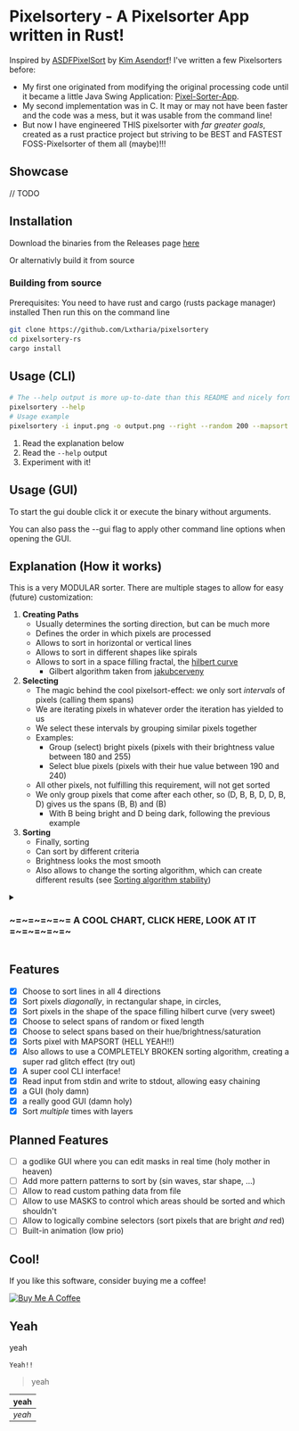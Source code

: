 # Pixelsortery - A Pixelsorter App written in Rust!

Inspired by [ASDFPixelSort](https://github.com/kimasendorf/ASDFPixelSort) by [Kim Asendorf](https://kimasendorf.com/)!
I've written a few Pixelsorters before:
- My first one originated from modifying the original processing code until it became a little Java Swing Application: [Pixel-Sorter-App](https://github.com/Lxtharia/pixel-sorter-app).
- My second implementation was in C. It may or may not have been faster and the code was a mess, but it was usable from the command line!
- But now I have engineered THIS pixelsorter with _far greater goals_, created as a rust practice project but striving to be BEST and FASTEST FOSS-Pixelsorter of them all (maybe)!!!

## Showcase
// TODO

## Installation

Download the binaries from the Releases page [here](https://github.com/Lxtharia/pixelsortery/releases)

Or alternativly build it from source

### Building from source
Prerequisites: You need to have rust and cargo (rusts package manager) installed
Then run this on the command line
```bash
git clone https://github.com/Lxtharia/pixelsortery
cd pixelsortery-rs
cargo install
```

## Usage (CLI)
```bash
# The --help output is more up-to-date than this README and nicely formatted
pixelsortery --help
# Usage example
pixelsortery -i input.png -o output.png --right --random 200 --mapsort 
```

1. Read the explanation below
2. Read the `--help` output
3. Experiment with it!

## Usage (GUI)
To start the gui double click it or execute the binary without arguments.

You can also pass the --gui flag to apply other command line options when opening the GUI.

## Explanation (How it works)

This is a very MODULAR sorter.
There are multiple stages to allow for easy (future) customization:

1. **Creating Paths**
    - Usually determines the sorting direction, but can be much more
    - Defines the order in which pixels are processed
    - Allows to sort in horizontal or vertical lines
    - Allows to sort in different shapes like spirals
    - Allows to sort in a space filling fractal, the [hilbert curve](https://en.wikipedia.org/wiki/Hilbert_curve)
        - Gilbert algorithm taken from [jakubcerveny](https://github.com/jakubcerveny/gilbert)
2. **Selecting**
    - The magic behind the cool pixelsort-effect: we only sort _intervals_ of pixels (calling them spans)
    - We are iterating pixels in whatever order the iteration has yielded to us
    - We select these intervals by grouping similar pixels together
    - Examples:
        - Group (select) bright pixels (pixels with their brightness value between 180 and 255)
        - Select blue pixels (pixels with their hue value between 190 and 240)
    - All other pixels, not fulfilling this requirement, will not get sorted
    - We only group pixels that come after each other, so (D, B, B, D, D, B, D) gives us the spans (B, B) and (B) 
        - With B being bright and D being dark, following the previous example
3. **Sorting**
    - Finally, sorting
    - Can sort by different criteria
    - Brightness looks the most smooth
    - Also allows to change the sorting algorithm, which can create different results (see [Sorting algorithm stability](https://en.wikipedia.org/wiki/Sorting_algorithm#Stability))

<details>
<summary>
<h3> ~=~=~=~=~= A COOL CHART, CLICK HERE, LOOK AT IT =~=~=~=~=~ </h3>
</summary>

![Pixelsortery-Chart](assets/Pixelsortery-Chart.png)
it will get better hopefully, maybe, eventually

</details>

## Features

- [x] Choose to sort lines in all 4 directions
- [x] Sort pixels _diagonally_, in rectangular shape, in circles, 
- [x] Sort pixels in the shape of the space filling hilbert curve (very sweet)
- [x] Choose to select spans of random or fixed length
- [x] Choose to select spans based on their hue/brightness/saturation
- [x] Sorts pixel with MAPSORT (HELL YEAH!!)
- [x] Also allows to use a COMPLETELY BROKEN sorting algorithm, creating a super rad glitch effect (try out)
- [x] A super cool CLI interface!
- [x] Read input from stdin and write to stdout, allowing easy chaining
- [x] a GUI (holy damn)
- [x] a really good GUI (damn holy)
- [x] Sort _multiple_ times with layers

## Planned Features

- [ ] a godlike GUI where you can edit masks in real time (holy mother in heaven)
- [ ] Add more pattern patterns to sort by (sin waves, star shape, ...)
- [ ] Allow to read custom pathing data from file
- [ ] Allow to use MASKS to control which areas should be sorted and which shouldn't
- [ ] Allow to logically combine selectors (sort pixels that are bright _and_ red)
- [ ] Built-in animation (low prio)

## Cool!

If you like this software, consider buying me a coffee!

<a href="https://www.buymeacoffee.com/latharia" target="_blank"><img src="https://cdn.buymeacoffee.com/buttons/v2/default-yellow.png" alt="Buy Me A Coffee" style="height: 60px !important;width: 217px !important;" ></a>

## Yeah
yeah
```
Yeah!!
```
> yeah

| yeah |
| ---- |
| _yeah_ |
